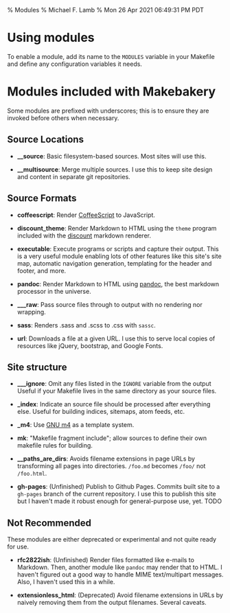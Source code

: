 % Modules
% Michael F. Lamb
% Mon 26 Apr 2021 06:49:31 PM PDT

# Using modules

To enable a module, add its name to the `MODULES` variable in your Makefile and define any configuration variables it needs.

# Modules included with Makebakery

Some modules are prefixed with underscores; this is to ensure they are invoked before others when necessary.

## Source Locations

- **\_\_source**: Basic filesystem-based sources. Most sites will use this.

- **\_\_multisource**: Merge multiple sources. I use this to keep site design and content in separate git repositories.

## Source Formats

- **coffeescript**: Render [CoffeeScript][] to JavaScript.

- **discount_theme**: Render Markdown to HTML using the `theme` program included with the [discount][] markdown renderer.

- **executable**: Execute programs or scripts and capture their output.
  This is a very useful module enabling lots of other features like this site's site map, automatic navigation generation, templating for the header and footer, and more.

- **pandoc**: Render Markdown to HTML using [pandoc][], the best markdown processor in the universe.

- **\_\_\_raw**: Pass source files through to output with no rendering nor wrapping.

- **sass**: Renders .sass and .scss to .css with `sassc`.

- **url**: Downloads a file at a given URL. I use this to serve local copies of resources like jQuery, bootstrap, and Google Fonts.

## Site structure

- **\_\_\_ignore**: Omit any files listed in the `IGNORE` variable from the output
  Useful if your Makefile lives in the same directory as your source files.

- **\_index**: Indicate an source file should be processed after everything else. 
  Useful for building indices, sitemaps, atom feeds, etc.

- **\_m4**: Use [GNU m4][] as a template system.

- **mk**: "Makefile fragment include"; allow sources to define their own makefile rules for building.

- **\_\_paths\_are\_dirs**: Avoids filename extensions in page URLs by transforming all pages into directories.
  `/foo.md` becomes `/foo/` not `/foo.html`. 

- **gh-pages**: (Unfinished) Publish to Github Pages.
  Commits built site to a `gh-pages` branch of the current repository.
  I use this to publish this site but I haven't made it robust enough for general-purpose use, yet.
  TODO
  <!-- This is a "build" step until we can have it push to upstream -->

<!--
## Deployment

-->

## Not Recommended

These modules are either deprecated or experimental and not quite ready for use.

- **rfc2822ish**:
  (Unfinished)
  Render files formatted like e-mails to Markdown.
  Then, another module like `pandoc` may render that to HTML.
  I haven't figured out a good way to handle MIME text/multipart messages.
  Also, I haven't used this in a while.

- **extensionless_html**:
  (Deprecated)
  Avoid filename extensions in URLs by naively removing them from the output filenames.
  Several caveats.

[discount]: http://www.pell.portland.or.us/~orc/Code/discount/
[GNU m4]: http://www.gnu.org/software/m4/
[pandoc]: https://pandoc.org/
[CoffeeScript]: https://coffeescript.org/
